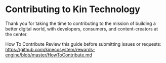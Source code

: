 # Contributing to Kin Technology
Thank you for taking the time to contributing to the mission of building a better digital world, with developers, consumers, and content-creators at the center.

How To Contribute
Review this guide before submitting issues or requests: https://github.com/kinecosystem/rewards-engine/blob/master/HowToContribute.md
